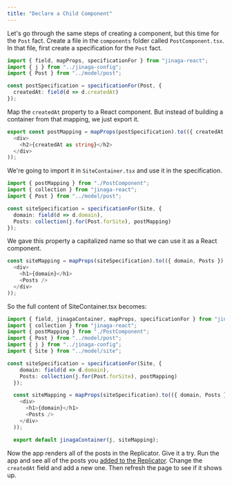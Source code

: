 ```yaml
---
title: "Declare a Child Component"
---
```


Let's go through the same steps of creating a component, but this time for the `Post` fact.
Create a file in the `components` folder called `PostComponent.tsx`.
In that file, first create a specification for the `Post` fact.

```typescript
import { field, mapProps, specificationFor } from "jinaga-react";
import { j } from "../jinaga-config";
import { Post } from "../model/post";

const postSpecification = specificationFor(Post, {
  createdAt: field(d => d.createdAt)
});
```

Map the `createdAt` property to a React component.  But instead of building a container from that mapping, we just export it.

```typescript
export const postMapping = mapProps(postSpecification).to(({ createdAt }) => (
  <div>
    <h2>{createdAt as string}</h2>
  </div>
));
```

We're going to import it in `SiteContainer.tsx` and use it in the specification.

```typescript
import { postMapping } from "./PostComponent";
import { collection } from "jinaga-react";
import { Post } from "../model/post";

const siteSpecification = specificationFor(Site, {
  domain: field(d => d.domain),
  Posts: collection(j.for(Post.forSite), postMapping)
});
```

We gave this property a capitalized name so that we can use it as a React component.

```typescript
const siteMapping = mapProps(siteSpecification).to(({ domain, Posts }) => (
  <div>
    <h1>{domain}</h1>
    <Posts />
  </div>
));
```

So the full content of SiteContainer.tsx becomes:
```typescript
import { field, jinagaContainer, mapProps, specificationFor } from "jinaga-react";
import { collection } from "jinaga-react";
import { postMapping } from "./PostComponent";
import { Post } from "../model/post";
import { j } from "../jinaga-config";
import { Site } from "../model/site";

const siteSpecification = specificationFor(Site, {
    domain: field(d => d.domain),
    Posts: collection(j.for(Post.forSite), postMapping)
  });

  const siteMapping = mapProps(siteSpecification).to(({ domain, Posts }) => (
    <div>
      <h1>{domain}</h1>
      <Posts />
    </div>
  ));

  export default jinagaContainer(j, siteMapping);
```

Now the app renders all of the posts in the Replicator.
Give it a try.
Run the app and see all of the posts you [added to the Replicator](../../replicator/write/).
Change the `createdAt` field and add a new one.
Then refresh the page to see if it shows up.